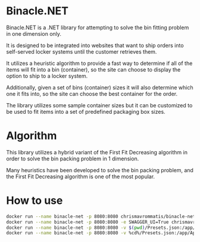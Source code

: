 ﻿# Binacle.NET

Binacle.NET is a .NET library for attempting to solve the bin fitting problem in one dimension only.

It is designed to be integrated into websites that want to ship orders into self-served locker systems until the customer retrieves them.

It utilizes a heuristic algorithm to provide a fast way to determine if all of the items will fit into a bin (container), so the site can choose to display the option to ship to a locker system.

Additionally, given a set of bins (container) sizes it will also determine which one it fits into, so the site can choose the best container for the order.

The library utilizes some sample container sizes but it can be customized to be used to fit items into a set of predefined packaging box sizes.



# Algorithm

This library utilizes a hybrid variant of the First Fit Decreasing algorithm in order to solve the bin packing problem in 1 dimension.

Many heuristics have been developed to solve the bin packing problem, and the First Fit Decreasing algorithm is one of the most popular. 



# How to use

```bash
docker run --name binacle-net -p 8080:8080 chrismavrommatis/binacle-net
docker run --name binacle-net -p 8080:8080 -e SWAGGER_UI=True chrismavrommatis/binacle-net
docker run --name binacle-net -p 8080:8080 -v $(pwd)/Presets.json:/app/App_Data/Presets.json:ro chrismavrommatis/binacle-net
docker run --name binacle-net -p 8080:8080 -v %cd%/Presets.json:/app/App_Data/Presets.json:ro chrismavrommatis/binacle-net
```

